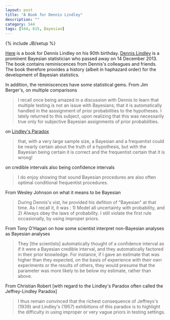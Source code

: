 ```yaml
---
layout: post
title: "A Book for Dennis Lindley"
description: ""
category: 544
tags: [544, 615, Bayesian]
---
```

{% include JB/setup %}


[Here](http://tonyohagan.co.uk/academic/ABookforDennis.pdf) is a book for Dennis Lindley on his 90th birthday. [Dennis Lindley](http://en.wikipedia.org/wiki/Dennis_Lindley) is a prominent Bayesian statistician who passed away on 14 December 2013. The book contains reminiscences from Dennis's colleagues and friends. 
The book therefore provides a history (albeit in haphazard order) for the development of Bayesian statistics. 

In addition, the reminiscences have some statistical gems.
From Jim Berger's, on multiple comparisons

> I recall once being amazed in a discussion with Dennis to learn that multiple testing is not an issue with Bayesians; that it is automatically handled in the asssignment of prior probabilities to the hypotheses. I lately returned to this subject, upon realizing that this was necessarily true only for subjective Bayesian assignments of prior probabilities.

on [Lindley's Paradox](http://en.wikipedia.org/wiki/Lindley's_paradox)

> that, with a very large sample size, a Bayesian and a frequentist could be nearly certain about the truth of a hypothesis, but with the Bayesian being certain it is correct and the frequentist certain that it is wrong!

on credible intervals also being confidence intervals

> I do enjoy showing that sound Bayesian procedures are also often optimal conditional frequentist procedures.

From Wesley Johnson on what it means to be Bayesian

> During Dennis's vist, he provided his defition of "Bayesian" at that time. As I recall it, it was : 1) Model all uncertainty with probability, and 2) Always obey the laws of probability. I still violate the first rule occasionally, by using improper priors.

From Tony O'Hagan on how some scientist interpret non-Bayesian analyses as Bayesian analyses

> They [the scientists] automatically thought of a confidence interval as if it were a Bayesian credible interval, and they automatically factored in their prior knowledge. For instance, if I gave an estimate that was higher than they expected, on the basis of experience with their own experiments or the results of others, they would presume that the parameter was more likely to be below my estimate, rather than above. 

From Christian Robert [with regard to the Lindley's Paradox often called the Jeffrey-Lindley Paradox]

> I thus remain convinced that the richest consequence of Jeffreys's (1939) and Lindley's (1957) exhibitions of this paradox is to highlight the difficulty in using improper or very vague priors in testing settings. 





